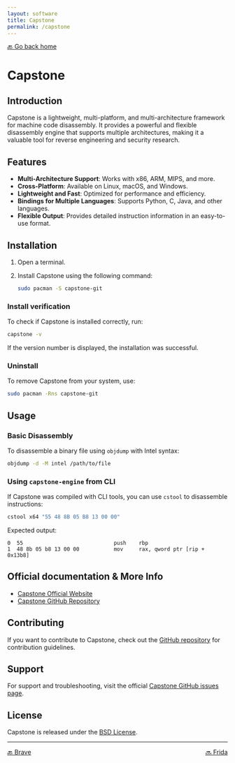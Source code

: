 ```yaml
---
layout: software
title: Capstone
permalink: /capstone
---
```


[🔙 Go back home](/)

# Capstone

## Introduction
Capstone is a lightweight, multi-platform, and multi-architecture framework for machine code disassembly. It provides a powerful and flexible disassembly engine that supports multiple architectures, making it a valuable tool for reverse engineering and security research.

## Features

- **Multi-Architecture Support**: Works with x86, ARM, MIPS, and more.
- **Cross-Platform**: Available on Linux, macOS, and Windows.
- **Lightweight and Fast**: Optimized for performance and efficiency.
- **Bindings for Multiple Languages**: Supports Python, C, Java, and other languages.
- **Flexible Output**: Provides detailed instruction information in an easy-to-use format.

## Installation

1. Open a terminal.
2. Install Capstone using the following command:

   ```sh
   sudo pacman -S capstone-git
   ```

### Install verification
To check if Capstone is installed correctly, run:

   ```sh
   capstone -v
   ```

If the version number is displayed, the installation was successful.

### Uninstall
To remove Capstone from your system, use:

   ```sh
   sudo pacman -Rns capstone-git
   ```

## Usage

### Basic Disassembly
To disassemble a binary file using `objdump` with Intel syntax:

   ```sh
   objdump -d -M intel /path/to/file
   ```

### Using `capstone-engine` from CLI
If Capstone was compiled with CLI tools, you can use `cstool` to disassemble instructions:

   ```sh
   cstool x64 "55 48 8B 05 B8 13 00 00"
   ```

Expected output:

   ```
   0  55                             push    rbp
   1  48 8b 05 b8 13 00 00           mov     rax, qword ptr [rip + 0x13b8]
   ```

## Official documentation & More Info
- [Capstone Official Website](http://www.capstone-engine.org/)
- [Capstone GitHub Repository](https://github.com/aquynh/capstone)

## Contributing
If you want to contribute to Capstone, check out the [GitHub repository](https://github.com/aquynh/capstone) for contribution guidelines.

## Support
For support and troubleshooting, visit the official [Capstone GitHub issues page](https://github.com/aquynh/capstone/issues).

## License
Capstone is released under the [BSD License](https://github.com/aquynh/capstone/blob/master/LICENSE.TXT).

---

<div style="display: flex; justify-content: space-between;">
  <a href="brave">🔙 Brave</a>
  <a href="frida">🔜 Frida</a>
</div>